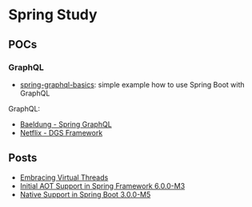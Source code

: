 # Spring Study

## POCs

### GraphQL

- [spring-graphql-basics](./spring-graphql-basics/): simple example how to use Spring Boot with GraphQL

GraphQL:

- [Baeldung - Spring GraphQL](https://www.baeldung.com/spring-graphql)
- [Netflix - DGS Framework](https://netflix.github.io/dgs/)

## Posts

- [Embracing Virtual Threads](https://spring.io/blog/2022/10/11/embracing-virtual-threads)
- [Initial AOT Support in Spring Framework 6.0.0-M3](https://spring.io/blog/2022/03/22/initial-aot-support-in-spring-framework-6-0-0-m3)
- [Native Support in Spring Boot 3.0.0-M5](https://spring.io/blog/2022/09/26/native-support-in-spring-boot-3-0-0-m5)

